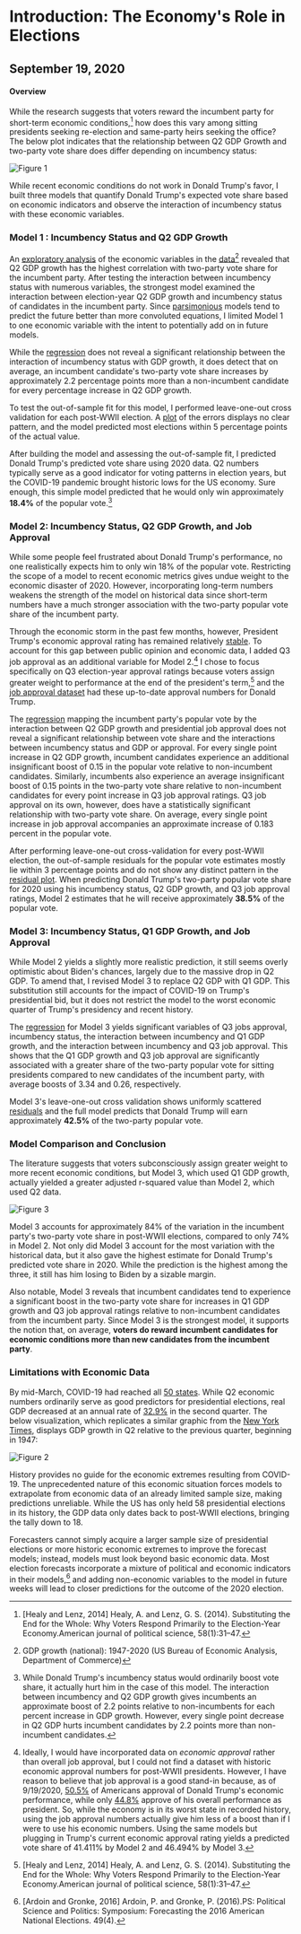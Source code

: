 # Introduction: The Economy's Role in Elections
## September 19, 2020

#### Overview

While the research suggests that voters reward the incumbent party for short-term economic conditions,[^1] how does this vary among sitting presidents seeking re-election and same-party heirs seeking the office? The below plot indicates that the relationship between Q2 GDP Growth and two-party vote share does differ depending on incumbency status:

![Figure 1](../figures/economy/inc_gdp_q2.jpg)

While recent economic conditions do not work in Donald Trump's favor, I built three models that quantify Donald Trump's expected vote share based on economic indicators and observe the interaction of incumbency status with these economic variables.

### Model 1 : Incumbency Status and Q2 GDP Growth

An [exploratory analysis](../figures/economy.ggpairs.jpeg) of the economic variables in the [data](../data/econ.csv)[^2] revealed that Q2 GDP growth has the highest correlation with two-party vote share for the incumbent party. After testing the interaction between incumbency status with numerous variables, the strongest model examined the interaction between election-year Q2 GDP growth and incumbency status of candidates in the incumbent party. Since [parsimonious](https://projects.economist.com/us-2020-forecast/president/how-this-works) models tend to predict the future better than more convoluted equations, I limited Model 1 to one economic variable with the intent to potentially add on in future models.

While the [regression](../figures/inc_gdp_reg.html) does not reveal a significant relationship between the interaction of incumbency status with GDP growth, it does detect that on average, an incumbent candidate's two-party vote share increases by approximately 2.2 percentage points more than a non-incumbent candidate for every percentage increase in Q2 GDP growth.

To test the out-of-sample fit for this model, I performed leave-one-out cross validation for each post-WWII election. A [plot](../figures/economy/inc_gdp_resid.jpg) of the errors displays no clear pattern, and the model predicted most elections within 5 percentage points of the actual value.

After building the model and assessing the out-of-sample fit, I predicted Donald Trump's predicted vote share using 2020 data. Q2 numbers typically serve as a good indicator for voting patterns in election years, but the COVID-19 pandemic brought historic lows for the US economy. Sure enough, this simple model predicted that he would only win approximately **18.4%** of the popular vote.[^incumbency]

### Model 2: Incumbency Status, Q2 GDP Growth, and Job Approval

While some people feel frustrated about Donald Trump's performance, no one realistically expects him to only win 18% of the popular vote. Restricting the scope of a model to recent economic metrics gives undue weight to the economic disaster of 2020. However, incorporating long-term numbers weakens the strength of the model on historical data since short-term numbers have a much stronger association with the two-party popular vote share of the incumbent party.

Through the economic storm in the past few months, however, President Trump's economic approval rating has remained relatively [stable](https://www.nytimes.com/2020/08/24/us/politics/trump-economy.html). To account for this gap between public opinion and economic data, I added Q3 job approval as an additional variable for Model 2.[^jobapproval] I chose to focus specifically on Q3 election-year approval ratings because voters assign greater weight to performance at the end of the president's term,[^1] and the [job approval dataset](https://www.presidency.ucsb.edu/statistics/data/presidential-job-approval) had these up-to-date approval numbers for Donald Trump.

The [regression](../figures/economy/inc_gdp_approval.html) mapping the incumbent party's popular vote by the interaction between Q2 GDP growth and presidential job approval does not reveal a significant relationship between vote share and the interactions between incumbency status and GDP or approval. For every single point increase in Q2 GDP growth, incumbent candidates experience an additional insignificant boost of 0.15 in the popular vote relative to non-incumbent candidates. Similarly, incumbents also experience an average insignificant boost of 0.15 points in the two-party vote share relative to non-incumbent candidates for every point increase in Q3 job approval ratings. Q3 job approval on its own, however, does have a statistically significant relationship with two-party vote share. On average, every single point increase in job approval accompanies an approximate increase of 0.183 percent in the popular vote.

After performing leave-one-out cross-validation for every post-WWII election, the out-of-sample residuals for the popular vote estimates mostly lie within 3 percentage points and do not show any distinct pattern in the [residual plot](../figures/economy/inc_gdp_approval_resid.jpg). When predicting Donald Trump's two-party popular vote share for 2020 using his incumbency status, Q2 GDP growth, and Q3 job approval ratings, Model 2 estimates that he will receive approximately **38.5%** of the popular vote.

### Model 3: Incumbency Status, Q1 GDP Growth, and Job Approval

While Model 2 yields a slightly more realistic prediction, it still seems overly optimistic about Biden's chances, largely due to the massive drop in Q2 GDP. To amend that, I revised Model 3 to replace Q2 GDP with Q1 GDP. This substitution still accounts for the impact of COVID-19 on Trump's presidential bid, but it does not restrict the model to the worst economic quarter of Trump's presidency and recent history.

The [regression](../figures/economy/inc_q1_gdp_approval.html) for Model 3 yields significant variables of Q3 jobs approval, incumbency status, the interaction between incumbency and Q1 GDP growth, and the interaction between incumbency and Q3 job approval. This shows that the Q1 GDP growth and Q3 job approval are significantly associated with a greater share of the two-party popular vote for sitting presidents compared to new candidates of the incumbent party, with average boosts of 3.34 and 0.26, respectively.

Model 3's leave-one-out cross validation shows uniformly scattered [residuals](../figures/economy/inc_q1_gdp_approval_resid.jpg) and the full model predicts that Donald Trump will earn approximately **42.5%** of the two-party popular vote.

### Model Comparison and Conclusion

The literature suggests that voters subconsciously assign greater weight to more recent economic conditions, but Model 3, which used Q1 GDP growth, actually yielded a greater adjusted r-squared value than Model 2, which used Q2 data.

![Figure 3](../figures/economy/model_comparison.jpeg)

Model 3 accounts for approximately 84% of the variation in the incumbent party's two-party vote share in post-WWII elections, compared to only 74% in Model 2. Not only did Model 3 account for the most variation with the historical data, but it also gave the highest estimate for Donald Trump's predicted vote share in 2020. While the prediction is the highest among the three, it still has him losing to Biden by a sizable margin.

Also notable, Model 3 reveals that incumbent candidates tend to experience a significant boost in the two-party vote share for increases in Q1 GDP growth and Q3 job approval ratings relative to non-incumbent candidates from the incumbent party. Since Model 3 is the strongest model, it supports the notion that, on average, **voters do reward incumbent candidates for economic conditions more than new candidates from the incumbent party**.

### Limitations with Economic Data

By mid-March, COVID-19 had reached all [50 states](https://www.cdc.gov/mmwr/volumes/69/wr/mm6915e4.htm). While Q2 economic numbers ordinarily serve as good predictors for presidential elections, real GDP decreased at an annual rate of [32.9%](https://www.bea.gov/news/2020/gross-domestic-product-2nd-quarter-2020-advance-estimate-and-annual-update) in the second quarter. The below visualization, which replicates a similar graphic from the [New York Times](https://www.nytimes.com/2020/07/30/business/economy/q2-gdp-coronavirus-economy.html), displays GDP growth in Q2 relative to the previous quarter, beginning in 1947:

![Figure 2](../figures/economy/q2gdp.jpg)

History provides no guide for the economic extremes resulting from COVID-19. The unprecedented nature of this economic situation forces models to extrapolate from economic data of an already limited sample size, making predictions unreliable. While the US has only held 58 presidential elections in its history, the GDP data only dates back to post-WWII elections, bringing the tally down to 18.

Forecasters cannot simply acquire a larger sample size of presidential elections or more historic economic extremes to improve the forecast models; instead, models must look beyond basic economic data. Most election forecasts incorporate a mixture of political and economic indicators in their models,[^3] and adding non-economic variables to the model in future weeks will lead to closer predictions for the outcome of the 2020 election.




[^1]: [Healy and Lenz, 2014] Healy, A. and Lenz, G. S. (2014). Substituting the End for the Whole: Why Voters Respond Primarily to the Election-Year Economy.American journal of political science, 58(1):31–47.

[^2]: GDP growth (national): 1947-2020 (US  Bureau  of Economic Analysis, Department of Commerce)

[^incumbency]: While Donald Trump's incumbency status would ordinarily boost vote share, it actually hurt him in the case of this model. The interaction between incumbency and Q2 GDP growth gives incumbents an approximate boost of 2.2 points relative to non-incumbents for each percent increase in GDP growth. However, every single point decrease in Q2 GDP hurts incumbent candidates by 2.2 points more than non-incumbent candidates.

[^jobapproval]: Ideally, I would have incorporated data on *economic approval* rather than overall job approval, but I could not find a dataset with historic economic approval numbers for post-WWII presidents. However, I have reason to believe that job approval is a good stand-in because, as of 9/19/2020, [50.5%](https://www.realclearpolitics.com/epolls/other/president_trump_job_approval_economy-6182.html) of Americans approval of Donald Trump's economic performance, while only [44.8%](https://www.realclearpolitics.com/epolls/other/president_trump_job_approval-6179.html) approve of his overall performance as president. So, while the economy is in its worst state in recorded history, using the job approval numbers actually give him less of a boost than if I were to use his economic numbers. Using the same models but plugging in Trump's current economic approval rating yields a predicted vote share of 41.411% by Model 2 and 46.494% by Model 3.

[^3]: [Ardoin and Gronke, 2016] Ardoin, P. and Gronke, P. (2016).PS: Political Science and Politics: Symposium: Forecasting the 2016 American National Elections. 49(4).

